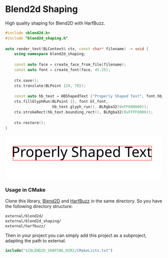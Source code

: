 # Blend2d Shaping

High quality shaping for Blend2D with HarfBuzz.

```c++
#include <blend2d.h>
#include "blend2d_shaping.h"

auto render_text(BLContext& ctx, const char* filename) -> void {
    using namespace blend2d_shaping;

    const auto face = create_face_from_file(filename);
    const auto font = create_font(face, 45.25);

    ctx.save();
    ctx.translate(BLPoint {20, 70});

    const auto hb_text = HBShapedText {"Properly Shaped Text", font.hb_font};
    ctx.fillGlyphRun(BLPoint {}, font.bl_font, 
                     hb_text.glyph_run(), BLRgba32(0xFF000000));
    ctx.strokeRect(hb_text.bounding_rect(), BLRgba32(0xFFFF0000));

    ctx.restore();
}
```

![output](example/output.png)

### Usage in CMake

Clone this library, [Blend2D](https://github.com/blend2d) and [HarfBuzz](https://github.com/harfbuzz/harfbuzz) in the same directory. So you have the following directory structure:

```
external/blend2d/
external/blend2d_shaping/
external/harfbuzz/
```

Then in your project you can simply add this project as a subproject, adapting the path to external.

```cmake
include("${BLEND2D_SHAPING_DIR}/CMakeLists.txt")
```
